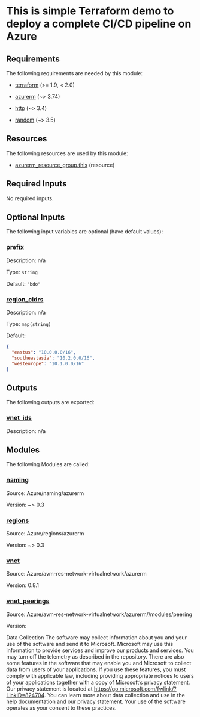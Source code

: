 <!-- BEGIN_TF_DOCS -->
# This is simple Terraform demo to deploy a complete CI/CD pipeline on Azure

<!-- markdownlint-disable MD033 -->
## Requirements

The following requirements are needed by this module:

- <a name="requirement_terraform"></a> [terraform](#requirement\_terraform) (>= 1.9, < 2.0)

- <a name="requirement_azurerm"></a> [azurerm](#requirement\_azurerm) (~> 3.74)

- <a name="requirement_http"></a> [http](#requirement\_http) (~> 3.4)

- <a name="requirement_random"></a> [random](#requirement\_random) (~> 3.5)

## Resources

The following resources are used by this module:

- [azurerm_resource_group.this](https://registry.terraform.io/providers/hashicorp/azurerm/latest/docs/resources/resource_group) (resource)

<!-- markdownlint-disable MD013 -->
## Required Inputs

No required inputs.

## Optional Inputs

The following input variables are optional (have default values):

### <a name="input_prefix"></a> [prefix](#input\_prefix)

Description: n/a

Type: `string`

Default: `"bdo"`

### <a name="input_region_cidrs"></a> [region\_cidrs](#input\_region\_cidrs)

Description: n/a

Type: `map(string)`

Default:

```json
{
  "eastus": "10.0.0.0/16",
  "southeastasia": "10.2.0.0/16",
  "westeurope": "10.1.0.0/16"
}
```

## Outputs

The following outputs are exported:

### <a name="output_vnet_ids"></a> [vnet\_ids](#output\_vnet\_ids)

Description: n/a

## Modules

The following Modules are called:

### <a name="module_naming"></a> [naming](#module\_naming)

Source: Azure/naming/azurerm

Version: ~> 0.3

### <a name="module_regions"></a> [regions](#module\_regions)

Source: Azure/regions/azurerm

Version: ~> 0.3

### <a name="module_vnet"></a> [vnet](#module\_vnet)

Source: Azure/avm-res-network-virtualnetwork/azurerm

Version: 0.8.1

### <a name="module_vnet_peerings"></a> [vnet\_peerings](#module\_vnet\_peerings)

Source: Azure/avm-res-network-virtualnetwork/azurerm//modules/peering

Version:

Data Collection
The software may collect information about you and your use of the software and send it to Microsoft. Microsoft may use this information to provide services and improve our products and services. You may turn off the telemetry as described in the repository. There are also some features in the software that may enable you and Microsoft to collect data from users of your applications. If you use these features, you must comply with applicable law, including providing appropriate notices to users of your applications together with a copy of Microsoft’s privacy statement. Our privacy statement is located at https://go.microsoft.com/fwlink/?LinkID=824704. You can learn more about data collection and use in the help documentation and our privacy statement. Your use of the software operates as your consent to these practices.
<!-- END_TF_DOCS -->